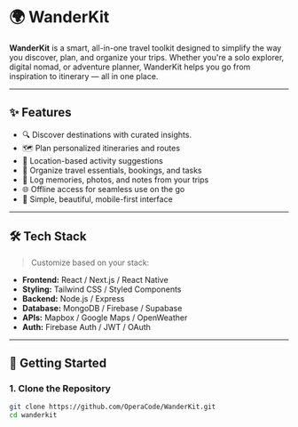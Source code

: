 # 🌍 WanderKit

**WanderKit** is a smart, all-in-one travel toolkit designed to simplify the way you discover, plan, and organize your trips. Whether you're a solo explorer, digital nomad, or adventure planner, WanderKit helps you go from inspiration to itinerary — all in one place.

---

## ✨ Features

- 🔍 Discover destinations with curated insights.
- 🗺️ Plan personalized itineraries and routes
- 📍 Location-based activity suggestions
- 🧳 Organize travel essentials, bookings, and tasks
- 📓 Log memories, photos, and notes from your trips
- 🌐 Offline access for seamless use on the go
- 🎯 Simple, beautiful, mobile-first interface

---

## 🛠️ Tech Stack

> Customize based on your stack:

- **Frontend:** React / Next.js / React Native  
- **Styling:** Tailwind CSS / Styled Components  
- **Backend:** Node.js / Express  
- **Database:** MongoDB / Firebase / Supabase  
- **APIs:** Mapbox / Google Maps / OpenWeather  
- **Auth:** Firebase Auth / JWT / OAuth

---

## 🚀 Getting Started

### 1. Clone the Repository

```bash
git clone https://github.com/OperaCode/WanderKit.git
cd wanderkit
